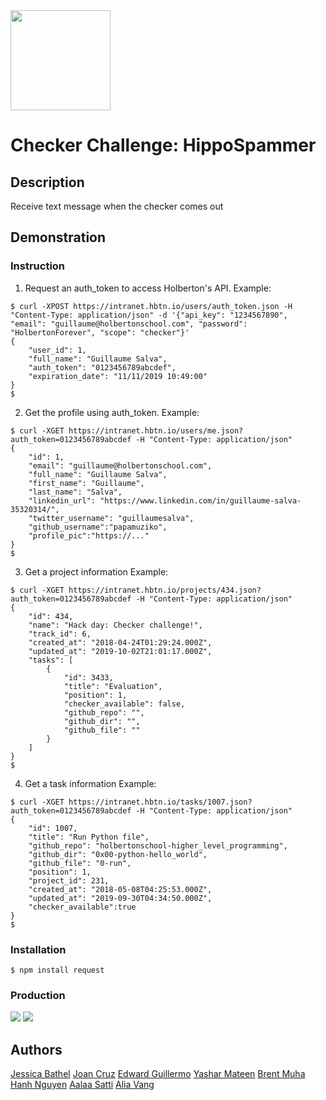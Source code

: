 <img src="https://github.com/hanhuyeny2k/HippoSpammer/blob/master/images/readmeHeader.jpg" width="160    " height=auto />

# Checker Challenge: HippoSpammer
## Description
Receive text message when the checker comes out

## Demonstration

### Instruction
1) Request an auth_token to access Holberton's API.
Example:
```
$ curl -XPOST https://intranet.hbtn.io/users/auth_token.json -H "Content-Type: application/json" -d '{"api_key": "1234567890", "email": "guillaume@holbertonschool.com", "password": "HolbertonForever", "scope": "checker"}'
{
    "user_id": 1,
    "full_name": "Guillaume Salva",
    "auth_token": "0123456789abcdef",
    "expiration_date": "11/11/2019 10:49:00"
}
$
```
2) Get the profile using auth_token.
Example:
```
$ curl -XGET https://intranet.hbtn.io/users/me.json?auth_token=0123456789abcdef -H "Content-Type: application/json"
{
    "id": 1,
    "email": "guillaume@holbertonschool.com",
    "full_name": "Guillaume Salva",
    "first_name": "Guillaume",
    "last_name": "Salva",
    "linkedin_url": "https://www.linkedin.com/in/guillaume-salva-35320314/",
    "twitter_username": "guillaumesalva",
    "github_username":"papamuziko",
    "profile_pic":"https://..."
}
$
```
3) Get a project information
Example:
```
$ curl -XGET https://intranet.hbtn.io/projects/434.json?auth_token=0123456789abcdef -H "Content-Type: application/json"
{
    "id": 434,
    "name": "Hack day: Checker challenge!",
    "track_id": 6,
    "created_at": "2018-04-24T01:29:24.000Z",
    "updated_at": "2019-10-02T21:01:17.000Z",
    "tasks": [
        {
            "id": 3433,
            "title": "Evaluation",
            "position": 1,
            "checker_available": false,
            "github_repo": "",
            "github_dir": "",
            "github_file": ""
        }
    ]
}
$
```
4) Get a task information
Example:
```
$ curl -XGET https://intranet.hbtn.io/tasks/1007.json?auth_token=0123456789abcdef -H "Content-Type: application/json"
{
    "id": 1007,
    "title": "Run Python file",
    "github_repo": "holbertonschool-higher_level_programming",
    "github_dir": "0x00-python-hello_world",
    "github_file": "0-run",
    "position": 1,
    "project_id": 231,
    "created_at": "2018-05-08T04:25:53.000Z",
    "updated_at": "2019-09-30T04:34:50.000Z",
    "checker_available":true
}
$
```
### Installation
`$ npm install request`

### Production
<img src="https://github.com/hanhuyeny2k/HippoSpammer/blob/master/images/When%20checker%20is%20not%20available.png" />

<img src="https://github.com/hanhuyeny2k/HippoSpammer/blob/master/images/When%20checker%20is%20available.png" />

## Authors
[Jessica Bathel](https://github.com/jbathel)
[Joan Cruz](https://github.com/joancruzz)
[Edward Guillermo](https://github.com/guilmeister)
[Yashar Mateen](https://github.com/yasheymateen)
[Brent Muha](https://github.com/bmuha1)
[Hanh Nguyen](https://github.com/hanhuyeny2k)
[Aalaa Satti](https://github.com/alaksatti)
[Alia Vang](https://github.com/aliavang)
